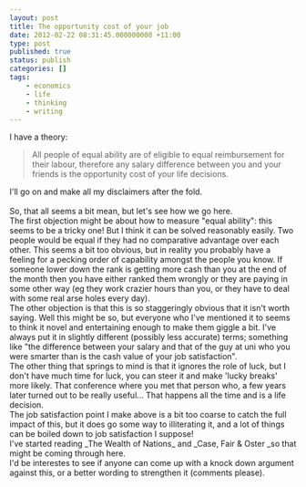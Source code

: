 ```yaml
---
layout: post
title: The opportunity cost of your job
date: 2012-02-22 08:31:45.000000000 +11:00
type: post
published: true
status: publish
categories: []
tags:
    - economics
    - life
    - thinking
    - writing
---
```


<p>I have a theory:</p>
<blockquote><p>All people of equal ability are of eligible to equal reimbursement for their labour, therefore any salary difference between you and your friends is the opportunity cost of your life decisions.</p>
</blockquote>
<p>I'll go on and make all my disclaimers after the fold.<br />
 <br />
So, that all seems a bit mean, but let's see how we go here.<br />
The first objection might be about how to measure "equal ability": this seems to be a tricky one! But I think it can be solved reasonably easily. Two people would be equal if they had no comparative advantage over each other. This seems a bit too obvious, but in reality you probably have a feeling for a pecking order of capability amongst the people you know. If someone lower down the rank is getting more cash than you at the end of the month then you have either ranked them wrongly or they are paying in some other way (eg they work crazier hours than you, or they have to deal with some real arse holes every day).<br />
The other objection is that this is so staggeringly obvious that it isn't worth saying. Well this might be so, but everyone who I've mentioned it to seems to think it novel and entertaining enough to make them giggle a bit. I've always put it in slightly different (possibly less accurate) terms; something like "the difference between your salary and that of the guy at uni who you were smarter than is the cash value of your job satisfaction".<br />
The other thing that springs to mind is that it ignores the role of luck, but I don't have much time for luck, you can steer it and make 'lucky breaks' more likely. That conference where you met that person who, a few years later turned out to be really useful... That happens all the time and is a life decision.<br />
The job satisfaction point I make above is a bit too coarse to catch the full impact of this, but it does go some way to illiterating it, and a lot of things can be boiled down to job satisfaction I suppose!<br />
I've started reading _The Wealth of Nations_ and _Case, Fair &amp; Oster _so that might be coming through here.<br />
I'd be interestes to see if anyone can come up with a knock down argument against this, or a better wording to strengthen it (comments please).</p>
